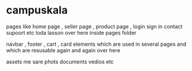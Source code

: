 # campuskala

pages like home page , seller page , product page , login sign in contact supoort etc loda lasson over here inside pages folder 

navbar , footer , cart , card elements which are used in several pages and which are resusable again and again over here 

assets me sare phots documents vedios etc 

